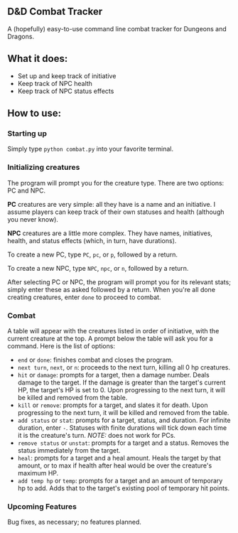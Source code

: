 ## D&D Combat Tracker

A (hopefully) easy-to-use command line combat tracker for Dungeons and Dragons.

## What it does:

- Set up and keep track of initiative
- Keep track of NPC health
- Keep track of NPC status effects

## How to use:

### Starting up

Simply type `python combat.py` into your favorite terminal.

### Initializing creatures

The program will prompt you for the creature type. There are two options: PC and NPC.

**PC** creatures are very simple: all they have is a name and an initiative. I assume players can keep track of their own statuses and health (although you never know).

**NPC** creatures are a little more complex. They have names, initiatives, health, and status effects (which, in turn, have durations).

To create a new PC, type `PC`, `pc`, or `p`, followed by a return.

To create a new NPC, type `NPC`, `npc`, or `n`, followed by a return.

After selecting PC or NPC, the program will prompt you for its relevant stats; simply enter these as asked followed by a return. When you're all done creating creatures, enter `done` to proceed to combat.

### Combat

A table will appear with the creatures listed in order of initiative, with the current creature at the top. A prompt below the table will ask you for a command. Here is the list of options:

- `end` or `done`: finishes combat and closes the program.
- `next turn`, `next`, or `n`: proceeds to the next turn, killing all 0 hp creatures.
- `hit` or `damage`: prompts for a target, then a damage number. Deals damage to the target. If the damage is greater than the target's current HP, the target's HP is set to 0. Upon progressing to the next turn, it will be killed and removed from the table.
- `kill` or `remove`: prompts for a target, and slates it for death. Upon progressing to the next turn, it will be killed and removed from the table.
- `add status` or `stat`: prompts for a target, status, and duration. For infinite duration, enter `-`. Statuses with finite durations will tick down each time it is the creature's turn. *NOTE:* does not work for PCs.
- `remove status` or `unstat`: prompts for a target and a status. Removes the status immediately from the target.
- `heal`: prompts for a target and a heal amount. Heals the target by that amount, or to max if health after heal would be over the creature's maximum HP.
- `add temp hp` or `temp`: prompts for a target and an amount of temporary hp to add. Adds that to the target's existing pool of temporary hit points.

### Upcoming Features

Bug fixes, as necessary; no features planned.
